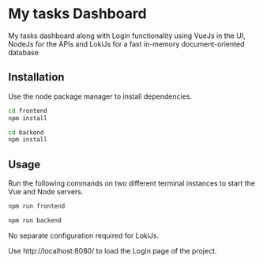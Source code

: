# My tasks Dashboard

My tasks dashboard along with Login functionality using VueJs in the UI, NodeJs for the APIs and LokiJs for a fast in-memory document-oriented database

## Installation

Use the node package manager to install dependencies.

```bash
cd frontend
npm install
```

```bash
cd backend
npm install
```

## Usage

Run the following commands on two different terminal instances to start the Vue and Node servers.

```bash
npm run frontend
```

```bash
npm run backend
```

No separate configuration required for LokiJs.

Use http://localhost:8080/ to load the Login page of the project.
